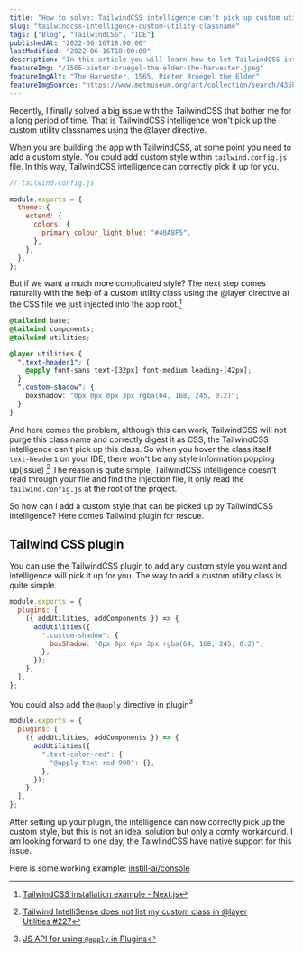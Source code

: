 ```yaml
---
title: "How to solve: TailwindCSS intelligence can't pick up custom utility classname"
slug: "tailwindcss-intelligence-custom-utility-classname"
tags: ["Blog", "TailwindCSS", "IDE"]
publishedAt: "2022-06-16T18:00:00"
lastModified: "2022-06-16T18:00:00"
description: "In this article you will learn how to let TailwindCSS intelligence pick up your custom style"
featureImg: "/1565-pieter-bruegel-the-elder-the-harvester.jpeg"
featureImgAlt: "The Harvester, 1565, Pieter Bruegel the Elder"
featureImgSource: "https://www.metmuseum.org/art/collection/search/435809?searchField=All&amp;sortBy=Relevance&amp;what=Oil+paint&amp;high=on&amp;ao=on&amp;ft=*&amp;offset=40&amp;rpp=40&amp;pos=73"
---
```


Recently, I finally solved a big issue with the TailwindCSS that bother me for a long period of time. That is TailwindCSS intelligence won't pick up the custom utility classnames using the @layer directive.

When you are building the app with TailwindCSS, at some point you need to add a custom style. You could add custom style within `tailwind.config.js` file. In this way, TailwindCSS intelligence can correctly pick it up for you.

```js
// tailwind.config.js

module.exports = {
  theme: {
    extend: {
      colors: {
        primary_colour_light_blue: "#40A8F5",
      },
    },
  },
};
```

But if we want a much more complicated style? The next step comes naturally with the help of a custom utility class using the @layer directive at the CSS file we just injected into the app root.[^1]

```css
@tailwind base;
@tailwind components;
@tailwind utilities;

@layer utilities {
  ".text-header1": {
    @apply font-sans text-[32px] font-medium leading-[42px];
  }
  ".custom-shadow": {
    boxshadow: "0px 0px 0px 3px rgba(64, 168, 245, 0.2)";
  }
}
```

And here comes the problem, although this can work, TailwindCSS will not purge this class name and correctly digest it as CSS, the TailwindCSS intelligence can't pick up this class. So when you hover the class itself `text-header1` on your IDE, there won't be any style information popping up(issue) [^2] The reason is quite simple, TailwindCSS intelligence doesn't read through your file and find the injection file, it only read the `tailwind.config.js` at the root of the project.

So how can I add a custom style that can be picked up by TailwindCSS intelligence? Here comes Tailwind plugin for rescue.

## Tailwind CSS plugin

You can use the TailwindCSS plugin to add any custom style you want and intelligence will pick it up for you. The way to add a custom utility class is quite simple.

```js
module.exports = {
  plugins: [
    ({ addUtilities, addComponents }) => {
      addUtilities({
        ".custom-shadow": {
          boxShadow: "0px 0px 0px 3px rgba(64, 168, 245, 0.2)",
        },
      });
    },
  ],
};
```

You could also add the `@apply` directive in plugin[^3]

```js
module.exports = {
  plugins: [
    ({ addUtilities, addComponents }) => {
      addUtilities({
        ".test-color-red": {
          "@apply text-red-900": {},
        },
      });
    },
  ],
};
```

After setting up your plugin, the intelligence can now correctly pick up the custom style, but this is not an ideal solution but only a comfy workaround. I am looking forward to one day, the TaiwlindCSS have native support for this issue.

Here is some working example: [instill-ai/console](https://github.com/instill-ai/console/blob/d57d2651a450c3d712a95c9d2c6464ee204bba30/tailwind.config.js#L77)

[^1]: [TailwindCSS installation example - Next.js](https://tailwindcss.com/docs/guides/nextjs)
[^2]: [Tailwind IntelliSense does not list my custom class in @layer Utilities #227](https://github.com/tailwindlabs/tailwindcss-intellisense/issues/227)
[^3]: [JS API for using `@apply` in Plugins](https://github.com/tailwindlabs/tailwindcss/discussions/2049)
